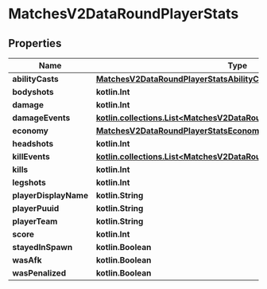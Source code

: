 
# MatchesV2DataRoundPlayerStats

## Properties
| Name | Type | Description | Notes |
| ------------ | ------------- | ------------- | ------------- |
| **abilityCasts** | [**MatchesV2DataRoundPlayerStatsAbilityCasts**](MatchesV2DataRoundPlayerStatsAbilityCasts.md) |  |  |
| **bodyshots** | **kotlin.Int** |  |  |
| **damage** | **kotlin.Int** |  |  |
| **damageEvents** | [**kotlin.collections.List&lt;MatchesV2DataRoundPlayerStatsDamageEvents&gt;**](MatchesV2DataRoundPlayerStatsDamageEvents.md) |  |  |
| **economy** | [**MatchesV2DataRoundPlayerStatsEconomy**](MatchesV2DataRoundPlayerStatsEconomy.md) |  |  |
| **headshots** | **kotlin.Int** |  |  |
| **killEvents** | [**kotlin.collections.List&lt;MatchesV2DataRoundPlayerStatsKillEvents&gt;**](MatchesV2DataRoundPlayerStatsKillEvents.md) |  |  |
| **kills** | **kotlin.Int** |  |  |
| **legshots** | **kotlin.Int** |  |  |
| **playerDisplayName** | **kotlin.String** |  |  |
| **playerPuuid** | **kotlin.String** |  |  |
| **playerTeam** | **kotlin.String** |  |  |
| **score** | **kotlin.Int** |  |  |
| **stayedInSpawn** | **kotlin.Boolean** |  |  |
| **wasAfk** | **kotlin.Boolean** |  |  |
| **wasPenalized** | **kotlin.Boolean** |  |  |



